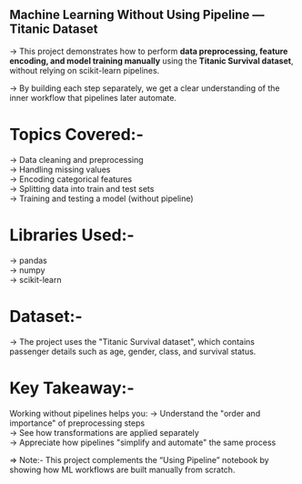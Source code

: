 ## Machine Learning Without Using Pipeline — Titanic Dataset

-> This project demonstrates how to perform **data preprocessing, feature encoding, and model training manually** using the **Titanic Survival dataset**, without relying on scikit-learn       pipelines.

-> By building each step separately, we get a clear understanding of the inner workflow that pipelines later automate.


# Topics Covered:-
-> Data cleaning and preprocessing  
-> Handling missing values  
-> Encoding categorical features  
-> Splitting data into train and test sets  
-> Training and testing a model (without pipeline)


# Libraries Used:-
-> pandas  
-> numpy  
-> scikit-learn  


# Dataset:-
-> The project uses the "Titanic Survival dataset", which contains passenger details such as age, gender, class, and survival status.


# Key Takeaway:-
Working without pipelines helps you:
-> Understand the "order and importance" of preprocessing steps  
-> See how transformations are applied separately  
-> Appreciate how pipelines "simplify and automate" the same process


=> Note:- This project complements the “Using Pipeline” notebook by showing how ML workflows are built manually from scratch.
